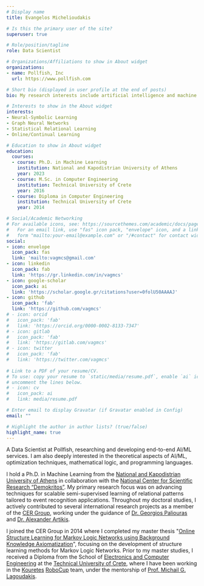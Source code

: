 ```yaml
---
# Display name
title: Evangelos Michelioudakis

# Is this the primary user of the site?
superuser: true

# Role/position/tagline
role: Data Scientist

# Organizations/Affiliations to show in About widget
organizations:
- name: Pollfish, Inc
  url: https://www.pollfish.com

# Short bio (displayed in user profile at the end of posts)
bio: My research interests include artificial intelligence and machine learning.

# Interests to show in the About widget
interests:
- Neural-Symbolic Learning
- Graph Neural Networks
- Statistical Relational Learning
- Online/Continual Learning

# Education to show in About widget
education:
  courses:
  - course: Ph.D. in Machine Learning
    institution: National and Kapodistrian University of Athens
    year: 2023
  - course: M.Sc. in Computer Engineering
    institution: Technical University of Crete
    year: 2016
  - course: Diploma in Computer Engineering
    institution: Technical University of Crete
    year: 2014

# Social/Academic Networking
# For available icons, see: https://sourcethemes.com/academic/docs/page-builder/#icons
#   For an email link, use "fas" icon pack, "envelope" icon, and a link in the
#   form "mailto:your-email@example.com" or "/#contact" for contact widget.
social:
- icon: envelope
  icon_pack: fas
  link: 'mailto:vagmcs@gmail.com'
- icon: linkedin
  icon_pack: fab
  link: 'https://gr.linkedin.com/in/vagmcs'
- icon: google-scholar
  icon_pack: ai
  link: 'https://scholar.google.gr/citations?user=0folU50AAAAJ'
- icon: github
  icon_pack: 'fab'
  link: 'https://github.com/vagmcs'
# - icon: orcid
#   icon_pack: 'fab'
#   link: 'https://orcid.org/0000-0002-8133-7347'
# - icon: gitlab
#   icon_pack: 'fab'
#   link: 'https://gitlab.com/vagmcs'
# - icon: twitter
#   icon_pack: 'fab'
#   link: 'https://twitter.com/vagmcs'
  
# Link to a PDF of your resume/CV.
# To use: copy your resume to `static/media/resume.pdf`, enable `ai` icons in `params.toml`, and 
# uncomment the lines below.
# - icon: cv
#   icon_pack: ai
#   link: media/resume.pdf

# Enter email to display Gravatar (if Gravatar enabled in Config)
email: ""

# Highlight the author in author lists? (true/false)
highlight_name: true
---
```


A Data Scientist at Pollfish, researching and developing end-to-end AI/ML services. I am also deeply interested in the theoretical aspects of AI/ML, optimization techniques, mathematical logic, and programming languages.

I hold a Ph.D. in Machine Learning from the [National and Kapodistrian University of Athens](https://www.di.uoa.gr/en) in collaboration with the [National Center for Scientific Research “Demokritos”](http://www.demokritos.gr/en). My primary research focus was on advancing techniques for scalable semi-supervised learning of relational patterns tailored to event recognition applications. Throughout my doctoral studies, I actively contributed to several international research projects as a member of the [CER Group](http://cer.iit.demokritos.gr), working under the guidance of [Dr. Georgios Paliouras](http://users.iit.demokritos.gr/~paliourg/) and [Dr. Alexander Artikis](https://maritime-unipi.gr/en/academic_staff/artikis-alexandros/). 

I joined the CER Group in 2014 where I completed my master thesis "[Online Structure Learning for Markov Logic Networks using Background Knowledge Axiomatization](http://dias.library.tuc.gr/view/manf/64815)", focusing on the development of structure learning methods for Markov Logic Networks. Prior to my master studies, I received a Diploma from the School of [Electronics and Computer Engineering](https://www.ece.tuc.gr) at the [Technical University of Crete](https://www.tuc.gr), where I have been working in the [Kouretes](http://www.intelligence.tuc.gr/kouretes/web) [RoboCup](https://www.robocup.org) team, under the mentorship of [Prof. Michail G. Lagoudakis](http://www.intelligence.tuc.gr/~lagoudakis).
